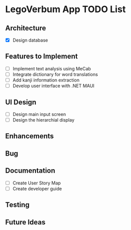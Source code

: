 # LegoVerbum App TODO List


## Architecture
- [x] Design database

## Features to Implement
- [ ] Implement text analysis using MeCab
- [ ] Integrate dictionary for word translations
- [ ] Add kanji information extraction
- [ ] Develop user interface with .NET MAUI

## UI Design
- [ ] Design main input screen
- [ ] Design the hierarchial display

## Enhancements


## Bug 


## Documentation
- [ ] Create User Story Map
- [ ] Create developer guide

## Testing


## Future Ideas
